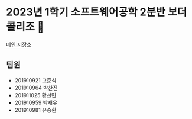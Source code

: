 # 2023년 1학기 소프트웨어공학 2분반 보더콜리조 🐶
[메인 저장소](https://github.com/JongdaeHan/SMUSE_HAEA0008_2023_2)

## 팀원

- 201910921 고준식
- 201910964 박찬진
- 201911025 황선민
- 201910959 박재우
- 201910981 유승환
